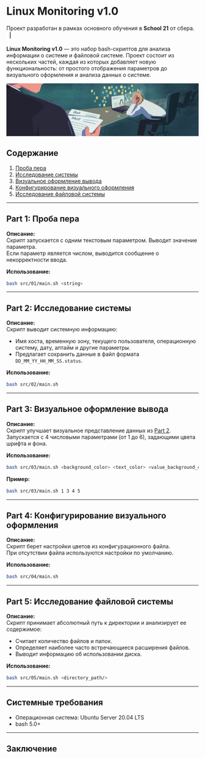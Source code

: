 # Linux Monitoring v1.0

Проект разработан в рамках основного обучения в **School 21** от сбера. <img src="materials/images/heart_21_x10.gif" alt="drawing" width="20" height="20"/>

**Linux Monitoring v1.0** — это набор bash-скриптов для анализа информации о системе и файловой системе. Проект состоит из нескольких частей, каждая из которых добавляет новую функциональность: от простого отображения параметров до визуального оформления и анализа данных о системе.

![linux_monitoring_v1.png](materials%2Fimages%2Flinux_monitoring_v1.png)

## Содержание

1. [Проба пера](#part-1-проба-пера)
2. [Исследование системы](#part-2-исследование-системы)
3. [Визуальное оформление вывода](#part-3-визуальное-оформление-вывода)
4. [Конфигурирование визуального оформления](#part-4-конфигурирование-визуального-оформления)
5. [Исследование файловой системы](#part-5-исследование-файловой-системы)

---

## Part 1: Проба пера

**Описание:**  
Скрипт запускается с одним текстовым параметром. Выводит значение параметра.  
Если параметр является числом, выводится сообщение о некорректности ввода.

**Использование:**  
```bash
bash src/01/main.sh <string>
```

---

## Part 2: Исследование системы

**Описание:**  
Скрипт выводит системную информацию:
- Имя хоста, временную зону, текущего пользователя, операционную систему, дату, аптайм и другие параметры.
- Предлагает сохранить данные в файл формата `DD_MM_YY_HH_MM_SS.status`.

**Использование:**
```bash
bash src/02/main.sh
```

---

## Part 3: Визуальное оформление вывода

**Описание:**  
Скрипт улучшает визуальное представление данных из [Part 2](#part-2-исследование-системы).  
Запускается с 4 числовыми параметрами (от 1 до 6), задающими цвета шрифта и фона.

**Использование:**
```bash
bash src/03/main.sh <background_color> <text_color> <value_background_color> <value_text_color>
```

**Пример:**
```bash
bash src/03/main.sh 1 3 4 5
```

---

## Part 4: Конфигурирование визуального оформления

**Описание:**  
Скрипт берет настройки цветов из конфигурационного файла.  
При отсутствии файла используются настройки по умолчанию.

**Использование:**
```bash
bash src/04/main.sh
```

---

## Part 5: Исследование файловой системы

**Описание:**  
Скрипт принимает абсолютный путь к директории и анализирует ее содержимое:
- Считает количество файлов и папок.
- Определяет наиболее часто встречающиеся расширения файлов.
- Выводит информацию об использовании диска.

**Использование:**
```bash
bash src/05/main.sh <directory_path/>
```

---

## Системные требования
- Операционная система: Ubuntu Server 20.04 LTS
- bash 5.0+

---

## Заключение

